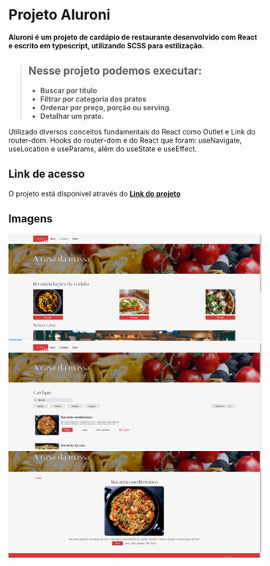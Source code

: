 # Projeto Aluroni

**Aluroni é um projeto de cardápio de restaurante desenvolvido com React e escrito em typescript, utilizando SCSS para estilização.**

> ## Nesse projeto podemos executar:
>
> - **Buscar por título**
> - **Filtrar por categoria dos pratos**
> - **Ordenar por preço, porção ou serving.**
> - **Detalhar um prato.**

Utilizado diversos conceitos fundamentais do React como Outlet e Link do router-dom. Hooks do router-dom e do React que foram: useNavigate, useLocation e useParams, além do useState e useEffect.

## Link de acesso

O projeto está dísponivel através do **[Link do projeto]**

## Imagens

![GIF](/src/assets/img_projeto1.jpg "Aluroni")
![GIF](/src/assets/img_projeto2.jpg "Aluroni")
![GIF](/src/assets/img_projeto3.jpg "Aluroni")

[Link do projeto]: https://guih1886.github.io/projeto-aluroni/
